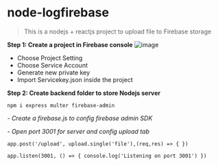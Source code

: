 # node-logfirebase
> This is a nodejs + reactjs project to upload file to Firebase storage

**Step 1: Create a project in Firebase console**
![image](https://i.ibb.co/JHw7rSG/screenshot-console-firebase-google-com-2022-04-06-17-06-06.png)
- Choose Project Setting 
- Choose Service Account
- Generate new private key 
- Import Servicekey.json inside the project

**Step 2: Create backend folder to store Nodejs server**

`npm i express multer firebase-admin`

*- Create a firebase.js to config firebase admin SDK*

*- Open port 3001 for server and config upload tab*

`app.post('/upload', upload.single('file'),(req,res) => {
})`

`app.listen(3001, () => {
    console.log('Listening on port 3001')
})`
